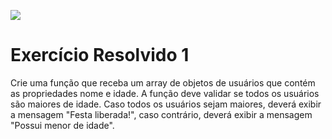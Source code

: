 ![](https://i.imgur.com/xG74tOh.png)

# Exercício Resolvido 1

Crie uma função que receba um array de objetos de usuários que contém as propriedades nome e idade. A função deve validar se todos os usuários são maiores de idade. Caso todos os usuários sejam maiores, deverá exibir a mensagem "Festa liberada!", caso contrário, deverá exibir a mensagem "Possui menor de idade".
